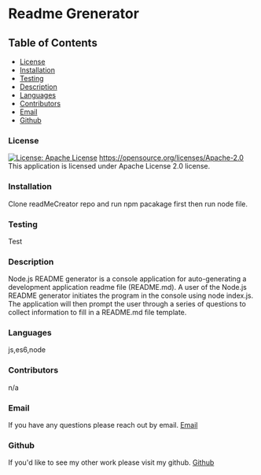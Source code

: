 
  # Readme Grenerator
  ## Table of Contents
  * [License](#license)
  * [Installation](#installation)
  * [Testing](#testing)
  * [Description](#description)
  * [Languages](#languages)
  * [Contributors](#contributors)
  * [Email](#email)
  * [Github](#github)
   
  ### License
  [![License: Apache License](https://img.shields.io/badge/License-Apache_2.0-blue.svg)](https://opensource.org/licenses/Apache-2.0)
  https://opensource.org/licenses/Apache-2.0
  This application is licensed under Apache License 2.0 license.
  ### Installation
  Clone readMeCreator repo and run npm pacakage first then run node file.
  ### Testing
  Test
  ### Description
  Node.js README generator is a console application for auto-generating a development application readme file (README.md). A user of the Node.js README generator initiates the program in the console using node index.js. The application will then prompt the user through a series of questions to collect information to fill in a README.md file template.
  ### Languages
  js,es6,node
  ### Contributors
  n/a
  ### Email
  If you have any questions please reach out by email. 
  [Email](shuklaprerana01@gmail.com)
  
  ### Github
  If you'd like to see my other work please visit my github.
  [Github](https://github.com/Preramashukla)
   